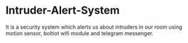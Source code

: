 # Intruder-Alert-System
It is a security system which alerts us about intruders in our room using motion sensor, boltiot wifi module and telegram messenger.
